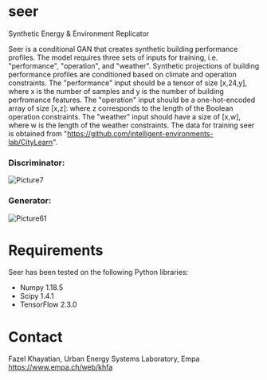 # seer
Synthetic Energy & Environment Replicator

Seer is a conditional GAN that creates synthetic building performance profiles. The model requires three sets of inputs for training, i.e. "performance", "operation", and "weather". Synthetic projections of building performance profiles are conditioned based on climate and operation constraints. The "performance" input should be a tensor of size [x,24,y], where x is the number of samples and y is the number of building perfromance features. The "operation" input should be a one-hot-encoded array of size [x,z]: where z corresponds to the length of the Boolean operation constraints. The "weather" input should have a size of [x,w], where w is the length of the weather constraints.
The data for training seer is obtained from "https://github.com/intelligent-environments-lab/CityLearn".

### Discriminator:
![Picture7](https://user-images.githubusercontent.com/27851066/110112203-b8520b00-7db1-11eb-8203-35613200e0fe.png)


### Generator:
![Picture61](https://user-images.githubusercontent.com/27851066/110112225-c011af80-7db1-11eb-9430-1d790408ef45.png)

# Requirements
Seer has been tested on the following Python libraries:
* Numpy 1.18.5
* Scipy 1.4.1
* TensorFlow 2.3.0

# Contact
Fazel Khayatian, Urban Energy Systems Laboratory, Empa https://www.empa.ch/web/khfa
